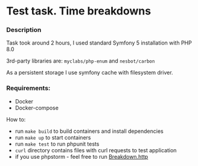 # Test task. Time breakdowns

### Description

Task took around 2 hours, I used standard Symfony 5 installation with PHP 8.0

3rd-party libraries are: `myclabs/php-enum` and `nesbot/carbon` 

As a persistent storage I use symfony cache with filesystem driver.

### Requirements:

- Docker
- Docker-compose

How to:

- run `make build` to build containers and install dependencies
- run `make up` to start containers
- run `make test` to run phpunit tests
- `curl` directory contains files with curl requests to test application 
- if you use phpstorm - feel free to run [Breakdown.http](Breakdown.http)